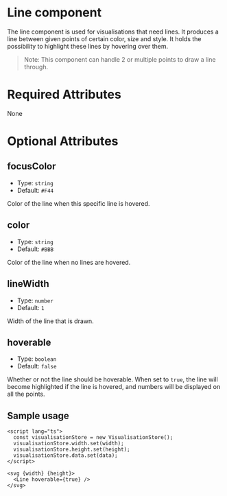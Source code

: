 # Line component

The line component is used for visualisations that need lines. It produces a line between given points of certain color, size and style. It holds the possibility to highlight these lines by hovering over them.

> Note: This component can handle 2 or multiple points to draw a line through.

# Required Attributes

None

# Optional Attributes

## focusColor

- Type: `string`
- Default: `#F44`

Color of the line when this specific line is hovered.

## color

- Type: `string`
- Default: `#BBB`

Color of the line when no lines are hovered.

## lineWidth

- Type: `number`
- Default: `1`

Width of the line that is drawn.

## hoverable

- Type: `boolean`
- Default: `false`

Whether or not the line should be hoverable. When set to `true`, the line will become highlighted if the line is hovered, and numbers will be displayed on all the points.

## Sample usage

```svelte
<script lang="ts">
  const visualisationStore = new VisualisationStore();
  visualisationStore.width.set(width);
  visualisationStore.height.set(height);
  visualisationStore.data.set(data);
</script>

<svg {width} {height}>
  <Line hoverable={true} />
</svg>
```
